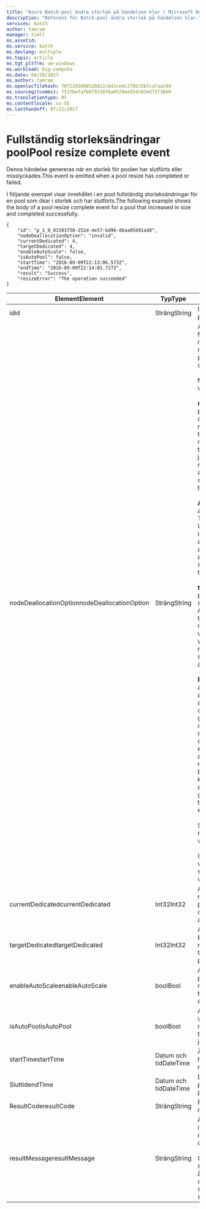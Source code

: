 ```yaml
---
title: "Azure Batch-pool ändra storlek på händelsen klar | Microsoft Docs"
description: "Referens för Batch-pool ändra storlek på händelsen klar."
services: batch
author: tamram
manager: timlt
ms.assetid: 
ms.service: batch
ms.devlang: multiple
ms.topic: article
ms.tgt_pltfrm: vm-windows
ms.workload: big-compute
ms.date: 04/20/2017
ms.author: tamram
ms.openlocfilehash: 7072293d98526812cb42ce9c2f8e33bfcafaa149
ms.sourcegitcommit: f537befafb079256fba0529ee554c034d73f36b0
ms.translationtype: MT
ms.contentlocale: sv-SE
ms.lasthandoff: 07/11/2017
---
```

# <a name="pool-resize-complete-event"></a><span data-ttu-id="9bee4-103">Fullständig storleksändringar pool</span><span class="sxs-lookup"><span data-stu-id="9bee4-103">Pool resize complete event</span></span>

 <span data-ttu-id="9bee4-104">Denna händelse genereras när en storlek för poolen har slutförts eller misslyckades.</span><span class="sxs-lookup"><span data-stu-id="9bee4-104">This event is emitted when a pool resize has completed or failed.</span></span>

 <span data-ttu-id="9bee4-105">I följande exempel visar innehållet i en pool fullständig storleksändringar för en pool som ökar i storlek och har slutförts.</span><span class="sxs-lookup"><span data-stu-id="9bee4-105">The following example shows the body of a pool resize complete event for a pool that increased in size and completed successfully.</span></span>

```
{
    "id": "p_1_0_01503750-252d-4e57-bd96-d6aa05601ad8",
    "nodeDeallocationOption": "invalid",
    "currentDedicated": 4,
    "targetDedicated": 4,
    "enableAutoScale": false,
    "isAutoPool": false,
    "startTime": "2016-09-09T22:13:06.573Z",
    "endTime": "2016-09-09T22:14:01.727Z",
    "result": "Success",
    "resizeError": "The operation succeeded"
}
```

|<span data-ttu-id="9bee4-106">Element</span><span class="sxs-lookup"><span data-stu-id="9bee4-106">Element</span></span>|<span data-ttu-id="9bee4-107">Typ</span><span class="sxs-lookup"><span data-stu-id="9bee4-107">Type</span></span>|<span data-ttu-id="9bee4-108">Anteckningar</span><span class="sxs-lookup"><span data-stu-id="9bee4-108">Notes</span></span>|
|-------------|----------|-----------|
|<span data-ttu-id="9bee4-109">id</span><span class="sxs-lookup"><span data-stu-id="9bee4-109">id</span></span>|<span data-ttu-id="9bee4-110">Sträng</span><span class="sxs-lookup"><span data-stu-id="9bee4-110">String</span></span>|<span data-ttu-id="9bee4-111">Id för poolen.</span><span class="sxs-lookup"><span data-stu-id="9bee4-111">The id of the pool.</span></span>|
|<span data-ttu-id="9bee4-112">nodeDeallocationOption</span><span class="sxs-lookup"><span data-stu-id="9bee4-112">nodeDeallocationOption</span></span>|<span data-ttu-id="9bee4-113">Sträng</span><span class="sxs-lookup"><span data-stu-id="9bee4-113">String</span></span>|<span data-ttu-id="9bee4-114">Anger om noder kan tas bort från poolen, om poolstorleken minskar.</span><span class="sxs-lookup"><span data-stu-id="9bee4-114">Specifies when nodes may be removed from the pool, if the pool size is decreasing.</span></span><br /><br /> <span data-ttu-id="9bee4-115">Möjliga värden:</span><span class="sxs-lookup"><span data-stu-id="9bee4-115">Possible values are:</span></span><br /><br /> <span data-ttu-id="9bee4-116">**meddelanden** – avsluta pågående aktiviteter och ställ dem i kö.</span><span class="sxs-lookup"><span data-stu-id="9bee4-116">**requeue** – Terminate running tasks and requeue them.</span></span> <span data-ttu-id="9bee4-117">Aktiviteterna körs igen när jobbet har aktiverats.</span><span class="sxs-lookup"><span data-stu-id="9bee4-117">The tasks will run again when the job is enabled.</span></span> <span data-ttu-id="9bee4-118">Ta bort noder när aktiviteterna har avslutats.</span><span class="sxs-lookup"><span data-stu-id="9bee4-118">Remove nodes as soon as tasks have been terminated.</span></span><br /><br /> <span data-ttu-id="9bee4-119">**Avsluta** – avsluta pågående aktiviteter.</span><span class="sxs-lookup"><span data-stu-id="9bee4-119">**terminate** – Terminate running tasks.</span></span> <span data-ttu-id="9bee4-120">Uppgifterna kan inte köras igen.</span><span class="sxs-lookup"><span data-stu-id="9bee4-120">The tasks will not run again.</span></span> <span data-ttu-id="9bee4-121">Ta bort noder när aktiviteterna har avslutats.</span><span class="sxs-lookup"><span data-stu-id="9bee4-121">Remove nodes as soon as tasks have been terminated.</span></span><br /><br /> <span data-ttu-id="9bee4-122">**taskcompletion** – Tillåt pågående aktiviteter för att slutföra.</span><span class="sxs-lookup"><span data-stu-id="9bee4-122">**taskcompletion** – Allow currently running tasks to complete.</span></span> <span data-ttu-id="9bee4-123">Schemalägg inga nya aktiviteter väntan.</span><span class="sxs-lookup"><span data-stu-id="9bee4-123">Schedule no new tasks while waiting.</span></span> <span data-ttu-id="9bee4-124">Ta bort noder när alla aktiviteter har slutförts.</span><span class="sxs-lookup"><span data-stu-id="9bee4-124">Remove nodes when all tasks have completed.</span></span><br /><br /> <span data-ttu-id="9bee4-125">**Retaineddata** -Låt pågående aktiviteter slutföras och vänta i alla aktivitetskvarhållningsperioder data upphör att gälla.</span><span class="sxs-lookup"><span data-stu-id="9bee4-125">**Retaineddata** -  Allow currently running tasks to complete, then wait for all task data retention periods to expire.</span></span> <span data-ttu-id="9bee4-126">Schemalägg inga nya aktiviteter väntan.</span><span class="sxs-lookup"><span data-stu-id="9bee4-126">Schedule no new tasks while waiting.</span></span> <span data-ttu-id="9bee4-127">Ta bort noder när kvarhållningsperioder för alla aktivitet har upphört att gälla.</span><span class="sxs-lookup"><span data-stu-id="9bee4-127">Remove nodes when all task retention periods have expired.</span></span><br /><br /> <span data-ttu-id="9bee4-128">Standardvärdet är meddelanden.</span><span class="sxs-lookup"><span data-stu-id="9bee4-128">The default value is requeue.</span></span><br /><br /> <span data-ttu-id="9bee4-129">Om poolstorleken ökar sedan värdet till **ogiltigt**.</span><span class="sxs-lookup"><span data-stu-id="9bee4-129">If the pool size is increasing then the value is set to **invalid**.</span></span>|
|<span data-ttu-id="9bee4-130">currentDedicated</span><span class="sxs-lookup"><span data-stu-id="9bee4-130">currentDedicated</span></span>|<span data-ttu-id="9bee4-131">Int32</span><span class="sxs-lookup"><span data-stu-id="9bee4-131">Int32</span></span>|<span data-ttu-id="9bee4-132">Antal compute-noder för närvarande tilldelat till poolen.</span><span class="sxs-lookup"><span data-stu-id="9bee4-132">The number of compute nodes currently assigned to the pool.</span></span>|
|<span data-ttu-id="9bee4-133">targetDedicated</span><span class="sxs-lookup"><span data-stu-id="9bee4-133">targetDedicated</span></span>|<span data-ttu-id="9bee4-134">Int32</span><span class="sxs-lookup"><span data-stu-id="9bee4-134">Int32</span></span>|<span data-ttu-id="9bee4-135">Antal compute-noder som har begärts för poolen.</span><span class="sxs-lookup"><span data-stu-id="9bee4-135">The number of compute nodes that are requested for the pool.</span></span>|
|<span data-ttu-id="9bee4-136">enableAutoScale</span><span class="sxs-lookup"><span data-stu-id="9bee4-136">enableAutoScale</span></span>|<span data-ttu-id="9bee4-137">bool</span><span class="sxs-lookup"><span data-stu-id="9bee4-137">Bool</span></span>|<span data-ttu-id="9bee4-138">Anger om justerar poolstorleken automatiskt med tiden.</span><span class="sxs-lookup"><span data-stu-id="9bee4-138">Specifies whether the pool size automatically adjusts over time.</span></span>|
|<span data-ttu-id="9bee4-139">isAutoPool</span><span class="sxs-lookup"><span data-stu-id="9bee4-139">isAutoPool</span></span>|<span data-ttu-id="9bee4-140">bool</span><span class="sxs-lookup"><span data-stu-id="9bee4-140">Bool</span></span>|<span data-ttu-id="9bee4-141">Anger om poolen har skapats via ett jobb AutoPool mekanism.</span><span class="sxs-lookup"><span data-stu-id="9bee4-141">Specifies whether the pool was created via a job's AutoPool mechanism.</span></span>|
|<span data-ttu-id="9bee4-142">startTime</span><span class="sxs-lookup"><span data-stu-id="9bee4-142">startTime</span></span>|<span data-ttu-id="9bee4-143">Datum och tid</span><span class="sxs-lookup"><span data-stu-id="9bee4-143">DateTime</span></span>|<span data-ttu-id="9bee4-144">Ändra storlek på poolen tiden har startats.</span><span class="sxs-lookup"><span data-stu-id="9bee4-144">The time the pool resize started.</span></span>|
|<span data-ttu-id="9bee4-145">Sluttid</span><span class="sxs-lookup"><span data-stu-id="9bee4-145">endTime</span></span>|<span data-ttu-id="9bee4-146">Datum och tid</span><span class="sxs-lookup"><span data-stu-id="9bee4-146">DateTime</span></span>|<span data-ttu-id="9bee4-147">Den tid ändra storlek på poolen slutförts.</span><span class="sxs-lookup"><span data-stu-id="9bee4-147">The time the pool resize completed.</span></span>|
|<span data-ttu-id="9bee4-148">ResultCode</span><span class="sxs-lookup"><span data-stu-id="9bee4-148">resultCode</span></span>|<span data-ttu-id="9bee4-149">Sträng</span><span class="sxs-lookup"><span data-stu-id="9bee4-149">String</span></span>|<span data-ttu-id="9bee4-150">Resultatet av storlek.</span><span class="sxs-lookup"><span data-stu-id="9bee4-150">The result of the resize.</span></span>|
|<span data-ttu-id="9bee4-151">resultMessage</span><span class="sxs-lookup"><span data-stu-id="9bee4-151">resultMessage</span></span>|<span data-ttu-id="9bee4-152">Sträng</span><span class="sxs-lookup"><span data-stu-id="9bee4-152">String</span></span>|<span data-ttu-id="9bee4-153">Ändra storlek på fel finns information om resultatet.</span><span class="sxs-lookup"><span data-stu-id="9bee4-153">The resize error includes the details of the result.</span></span><br /><br /> <span data-ttu-id="9bee4-154">Om storleksändringen har slutförts det anger att åtgärden lyckades.</span><span class="sxs-lookup"><span data-stu-id="9bee4-154">If the resize completed successfully it states that the operation succeeded.</span></span>|